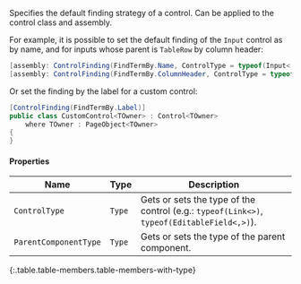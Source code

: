 Specifies the default finding strategy of a control. Can be applied to the control class and assembly.

For example, it is possible to set the default finding of the `Input` control as by name, and for inputs whose parent is `TableRow` by column header:

```cs
[assembly: ControlFinding(FindTermBy.Name, ControlType = typeof(Input<,>))]
[assembly: ControlFinding(FindTermBy.ColumnHeader, ControlType = typeof(Input<,>), ParentComponentType = typeof(TableRow<>))]
```

Or set the finding by the label for a custom control:

```cs
[ControlFinding(FindTermBy.Label)]
public class CustomControl<TOwner> : Control<TOwner>
    where TOwner : PageObject<TOwner>
{
}
```

#### Properties

Name | Type | Description
---- | ---- | -----------
`ControlType` | `Type` | Gets or sets the type of the control (e.g.: `typeof(Link<>)`, `typeof(EditableField<,>)`).
`ParentComponentType` | `Type` | Gets or sets the type of the parent component.
{:.table.table-members.table-members-with-type}